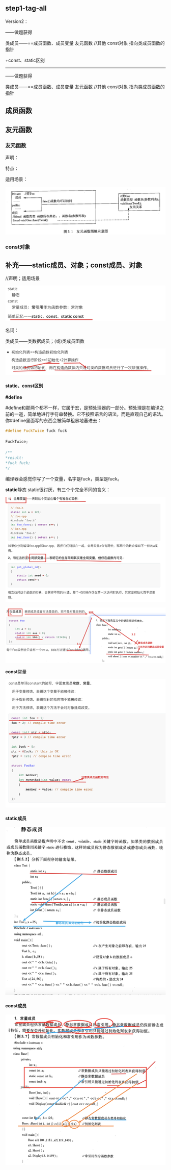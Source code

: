 ## step1-tag-all



Version2：

——做题获得

类成员——==成员函数、成员变量
友元函数
//其他
	const对象
	指向类成员函数的指针

+const、static区别



---

——做题获得

类成员——==成员函数、成员变量
友元函数
//其他
	const对象
	指向类成员函数的指针







## 成员函数











## 友元函数

### 友元函数

声明：



特点：



适用场景：





![image-20190926151533324](assets/image-20190926151533324.png)





### const对象











## 补充——static成员、对象；const成员、对象

//声明；适用场景

![image-20190926165522484](assets/image-20190926165522484.png)



名词：

类成员——类数据成员；(或)类成员函数

![image-20190926155415701](assets/image-20190926155415701.png)

#### static、const区别

**\#define**

\#define和那两个都不一样，它属于宏，是预处理器的一部分。预处理是在编译之前的一道，简单地进行字符串替换。它不按照语言的语法，而是直观自己的语法。你#define里面写的东西会被简单粗暴地塞进去：

```C++
#define FuckTwice fuck fuck

FuckTwice;

/**
*result:
*fuck fuck;
*/
```

编译器会感觉你写了一个变量，名字是fuck，类型是fuck。



**static**静态
static很讨厌，有三个个完全不同的含义：

![image-20190926164830565](assets/image-20190926164830565.png)

![image-20191006143512817](assets/image-20191006143512817.png)



**const**常量

![image-20190926170019206](assets/image-20190926170019206.png)

#### static成员

![image-20190926155818935](assets/image-20190926155818935.png)





#### const成员

![image-20190926154959535](assets/image-20190926154959535.png)



